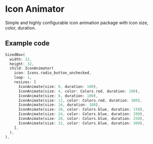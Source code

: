 # Icon Animator

Simple and highly configurable icon animation package with icon size, color, duration.


## Example code

```dart
SizedBox(
  width: 32,
  height: 32,
  child: IconAnimator(
    icon: Icons.radio_button_unchecked,
    loop: 1,
    resizes: [
      IconAnimate(size: 0, duration: 100),
      IconAnimate(size: 4, color: Colors.red, duration: 100),
      IconAnimate(size: 8, duration: 100),
      IconAnimate(size: 12, color: Colors.red, duration: 100),
      IconAnimate(size: 16, duration: 100),
      IconAnimate(size: 20, color: Colors.blue, duration: 150),
      IconAnimate(size: 24, color: Colors.blue, duration: 200),
      IconAnimate(size: 28, color: Colors.blue, duration: 250),
      IconAnimate(size: 32, color: Colors.blue, duration: 300),
    ],
  ),
),
```
